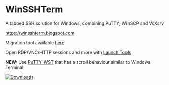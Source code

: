# WinSSHTerm
A tabbed SSH solution for Windows, combining PuTTY, WinSCP and VcXsrv

https://winsshterm.blogspot.com

Migration tool available [here](https://github.com/P-St/Migrate2WinSSHTerm)

Open RDP/VNC/HTTP sessions and more with [Launch Tools](https://github.com/WinSSHTerm/LaunchTools)

**NEW:** Use [PuTTY-WST](https://github.com/WinSSHTerm/PuTTY-WST) that has a scroll behaviour similar to Windows Terminal

[![Downloads](https://img.shields.io/github/downloads/WinSSHTerm/WinSSHTerm/total.svg?style=for-the-badge&logo=github)](https://github.com/WinSSHTerm/WinSSHTerm/releases)
